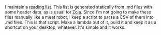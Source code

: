 I maintain a [reading list](https://nnix.com/reading). This list is generated statically from .md files with some header data, as is usual for [Zola](https://www.getzola.org/). Since I'm not going to make these files manually like a meat robot, I keep a script to parse a CSV of them into .md files. This is that script. Make a lambda out of it, build it and keep it as a shortcut on your desktop, whatever. It's simple and it works.
